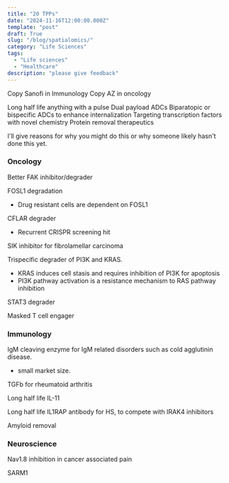 ```yaml
---
title: "20 TPPs"
date: "2024-11-16T12:00:00.000Z"
template: "post"
draft: True
slug: "/blog/spatialomics/"
category: "Life Sciences"
tags:
  - "Life sciences"
  - "Healthcare"
description: "please give feedback"
---
```


Copy Sanofi in Immunology
Copy AZ in oncology

Long half life anything with a pulse
Dual payload ADCs
Biparatopic or bispecific ADCs to enhance internalization
Targeting transcription factors with novel chemistry
Protein removal therapeutics

I'll give reasons for why you might do this or why someone likely hasn't done this yet.


### Oncology

Better FAK inhibitor/degrader

FOSL1 degradation
- Drug resistant cells are dependent on FOSL1

CFLAR degrader
 - Recurrent CRISPR screening hit

SIK inhibitor for fibrolamellar carcinoma

Trispecific degrader of PI3K and KRAS. 
- KRAS induces cell stasis and requires inhibition of PI3K for apoptosis
- PI3K pathway activation is a resistance mechanism to RAS pathway inhibition

STAT3 degrader

Masked T cell engager

### Immunology

IgM cleaving enzyme for IgM related disorders such as cold agglutinin disease.
- small market size. 

TGFb for rheumatoid arthritis

Long half life IL-11

Long half life IL1RAP antibody for HS, to compete with IRAK4 inhibitors

Amyloid removal

### Neuroscience

Nav1.8 inhibition in cancer associated pain

SARM1

